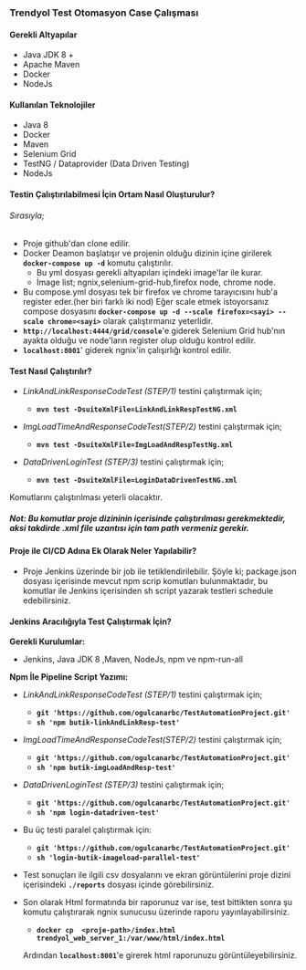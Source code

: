 ### Trendyol Test Otomasyon Case Çalışması


#### Gerekli Altyapılar
* Java JDK 8 +
* Apache Maven
* Docker
* NodeJs

#### Kullanılan Teknolojiler
* Java 8
* Docker
* Maven
* Selenium Grid
* TestNG / Dataprovider (Data Driven Testing)
* NodeJs

#### Testin Çalıştırılabilmesi İçin Ortam Nasıl Oluşturulur?

###### Sırasıyla;

* Proje github'dan clone edilir.
* Docker Deamon başlatışır ve projenin olduğu dizinin içine girilerek **`docker-compose up -d`**  komutu çalıştırılır.
    * Bu yml dosyası gerekli altyapıları içindeki image'lar ile kurar. 
    * İmage list; ngnix,selenium-grid-hub,firefox node, chrome node.
* Bu compose.yml dosyası tek bir firefox ve chrome tarayıcısını hub'a register eder.(her biri farklı iki nod) Eğer scale etmek istoyorsanız compose dosyasını **`docker-compose up -d --scale firefox=<sayi> --scale chrome=<sayi>`**
olarak çalıştırmanız yeterlidir.
* **`http://localhost:4444/grid/console`**'e giderek Selenium Grid hub'nın ayakta olduğu ve node'ların register olup olduğu kontrol edilir.
* **`localhost:8001`**' giderek ngnix'in çalışırlığı kontrol edilir.

#### Test Nasıl Çalıştırılır?

* _LinkAndLinkResponseCodeTest (STEP/1)_ testini çalıştırmak için;
    *   **`mvn test -DsuiteXmlFile=LinkAndLinkRespTestNG.xml`**

* _ImgLoadTimeAndResponseCodeTest(STEP/2)_ testini çalıştırmak için;
    *   **`mvn test -DsuiteXmlFile=ImgLoadAndRespTestNg.xml`**
    
* _DataDrivenLoginTest (STEP/3)_ testini çalıştırmak için;
    *   **`mvn test -DsuiteXmlFile=LoginDataDrivenTestNG.xml`**
    
Komutlarını çalıştırılması yeterli olacaktır.

##### Not: Bu komutlar proje dizininin içerisinde çalıştırılması gerekmektedir, aksi takdirde .xml file uzantısı için tam path vermeniz gerekir.

#### Proje ile CI/CD Adına Ek Olarak Neler Yapılabilir?

* Proje Jenkins üzerinde bir job ile tetiklendirilebilir.
Şöyle ki;
package.json dosyası içerisinde mevcut npm scrip komutları bulunmaktadır, bu komutlar ile Jenkins içerisinden sh script yazarak 
testleri schedule edebilirsiniz.

#### Jenkins Aracılığıyla Test Çalıştırmak İçin?

**Gerekli Kurulumlar:**
* Jenkins, Java JDK 8 ,Maven, NodeJs, npm ve npm-run-all

**Npm İle Pipeline Script Yazımı:**

* _LinkAndLinkResponseCodeTest (STEP/1)_ testini çalıştırmak için;
    * **`git 'https://github.com/ogulcanarbc/TestAutomationProject.git'`**
    * **`sh 'npm butik-linkAndLinkResp-test'`**

* _ImgLoadTimeAndResponseCodeTest(STEP/2)_ testini çalıştırmak için;
    * **`git 'https://github.com/ogulcanarbc/TestAutomationProject.git'`**
    * **`sh 'npm butik-imgLoadAndResp-test'`**
                
 * _DataDrivenLoginTest (STEP/3)_ testini çalıştırmak için;
    * **`git 'https://github.com/ogulcanarbc/TestAutomationProject.git'`**
    * **`sh 'npm login-datadriven-test'`**
                        
 * Bu üç testi paralel çalıştırmak için:
    * **`git 'https://github.com/ogulcanarbc/TestAutomationProject.git'`**
    * **`sh 'login-butik-imageload-parallel-test'`**
                                
* Test sonuçları ile ilgili csv dosyalarını ve ekran görüntülerini proje dizini içerisindeki **`./reports`** dosyası içinde görebilirsiniz.          
                
* Son olarak Html formatında bir raporunuz var ise, test bittikten sonra şu komutu çalıştırarak ngnix sunucusu üzerinde raporu yayınlayabilirsiniz.
    
    *   **`docker cp  <proje-path>/index.html trendyol_web_server_1:/var/www/html/index.html`**
    
    Ardından **`localhost:8001`**'e girerek html raporunuzu görüntüleyebilirsiniz.
    
   
